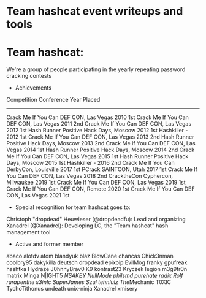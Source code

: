 # Team hashcat event writeups and tools

Team hashcat:
=============

We're a group of people participating in the yearly repeating password
cracking contests

-   Achievements

  Competition           Conference                   Year   Placed
  --------------------- ---------------------------- ------ --------
  Crack Me If You Can   DEF CON, Las Vegas           2010   1st
  Crack Me If You Can   DEF CON, Las Vegas           2011   2nd
  Crack Me If You Can   DEF CON, Las Vegas           2012   1st
  Hash Runner           Positive Hack Days, Moscow   2012   1st
  Hashkiller            -                            2012   1st
  Crack Me If You Can   DEF CON, Las Vegas           2013   2nd
  Hash Runner           Positive Hack Days, Moscow   2013   2nd
  Crack Me If You Can   DEF CON, Las Vegas           2014   1st
  Hash Runner           Positive Hack Days, Moscow   2014   2nd
  Crack Me If You Can   DEF CON, Las Vegas           2015   1st
  Hash Runner           Positive Hack Days, Moscow   2015   1st
  Hashkiller            -                            2016   2nd
  Crack Me If You Can   DerbyCon, Louisville         2017   1st
  PCrack                SAINTCON, Utah               2017   1st
  Crack Me If You Can   DEF CON, Las Vegas           2018   2nd
  CracktheCon           Cyphercon, Milwaukee         2019   1st
  Crack Me If You Can   DEF CON, Las Vegas           2019   1st
  Crack Me If You Can   DEF CON, Remote              2020   1st
  Crack Me If You Can   DEF CON, Las Vegas           2021   1st

-   Special recognition for team hashcat goes to:

Christoph "dropdead" Heuwieser (@dropdeadfu): Lead and organizing
Xanadrel (@Xanadrel): Developing LC, the "Team hashcat" hash management
tool

-   Active and former member

abaco alotdv atom blandyuk blaz BlowCane chancas Chick3nman coolbry95
dakykilla deutsch dropdead epixoip EvilMog franky gpufreak hashtka
Hydraze J0hnnyBrav0 K9 kontrast23 Kryczek legion m3g9tr0n matrix Minga
N|IGHT5 *NSAKEY NullMode philsmd purehate radix Rolf rurapenthe s3in!c
SuperJames Szul tehnlulz The*Mechanic T0XlC TychoTithonus undeath
unix-ninja Xanadrel xmisery
